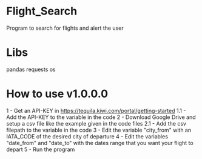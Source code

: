 # Flight_Search
Program to search for flights and alert the user

# Libs
pandas
requests
os

# How to use v1.0.0.0
1 - Get an API-KEY in https://tequila.kiwi.com/portal/getting-started
1.1 - Add the API-KEY to the variable in the code
2 - Download Google Drive and setup a csv file like the example given in the code files
2.1 - Add the csv filepath to the variable in the code
3 - Edit the variable "city_from" with an IATA_CODE of the desired city of departure
4 - Edit the variables "date_from" and "date_to" with the dates range that you want your flight to depart
5 - Run the program
